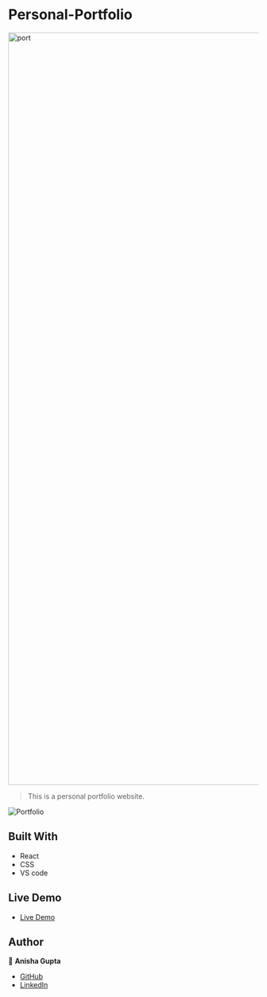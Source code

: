 # Personal-Portfolio
<img width="1512" alt="port" src="https://user-images.githubusercontent.com/41622775/179283376-1644e856-4d87-4388-94bd-a7ce2d551857.png">


> This is a personal portfolio website.

![Portfolio]()

## Built With

- React
- CSS
- VS code

## Live Demo

- [Live Demo]()

## Author

:woman: **Anisha Gupta**

- [GitHub](https://github.com/Anishaagupta)
- [LinkedIn](https://www.linkedin.com/in/anisha-gupta-66096318b/)
